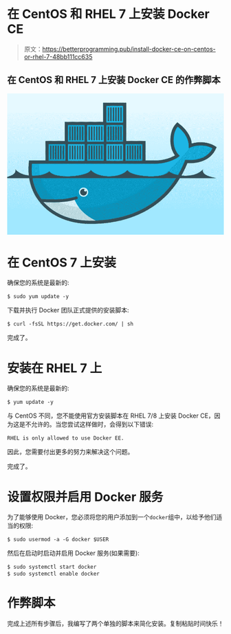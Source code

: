 # 在 CentOS 和 RHEL 7 上安装 Docker CE

> 原文：<https://betterprogramming.pub/install-docker-ce-on-centos-or-rhel-7-48bb111cc635>

## 在 CentOS 和 RHEL 7 上安装 Docker CE 的作弊脚本

![](img/dd883633d55c4401cf5a33ec556a55d3.png)

# 在 CentOS 7 上安装

确保您的系统是最新的:

```
$ sudo yum update -y
```

下载并执行 Docker 团队正式提供的安装脚本:

```
$ curl -fsSL https://get.docker.com/ | sh
```

完成了。

# 安装在 RHEL 7 上

确保您的系统是最新的:

```
$ yum update -y
```

与 CentOS 不同，您不能使用官方安装脚本在 RHEL 7/8 上安装 Docker CE，因为这是不允许的。当您尝试这样做时，会得到以下错误:

```
RHEL is only allowed to use Docker EE.
```

因此，您需要付出更多的努力来解决这个问题。

完成了。

# 设置权限并启用 Docker 服务

为了能够使用 Docker，您必须将您的用户添加到一个`docker`组中，以给予他们适当的权限:

```
$ sudo usermod -a -G docker $USER
```

然后在启动时启动并启用 Docker 服务(如果需要):

```
$ sudo systemctl start docker
$ sudo systemctl enable docker
```

# 作弊脚本

完成上述所有步骤后，我编写了两个单独的脚本来简化安装。复制粘贴时间快乐！